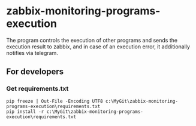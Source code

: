# zabbix-monitoring-programs-execution
The program controls the execution of other programs and sends the execution result to zabbix, and in case of an execution error, it additionally notifies via telegram.  

## For developers
### Get requirements.txt
`pip freeze | Out-File -Encoding UTF8 c:\MyGit\zabbix-monitoring-programs-execution\requirements.txt`  
`pip install -r c:\MyGit\zabbix-monitoring-programs-execution\requirements.txt`  